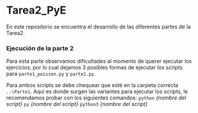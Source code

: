 # Tarea2_PyE
En este repositorio se encuentra el desarrollo de las diferentes partes de la Tarea2.

### Ejecución de la parte 2
Para esta parte observamos dificultades al momento de querer ejecutar los ejercicios, por lo cual dejamos 3 posibles formas de ejecutar los scripts para `parte1_poisson.py` y `parte1.py`.

Para ambos scripts se debe chequear que esté en la carpeta correcta `..\Parte1`.
Aquí es donde surgen las variantes para ejecutar los scripts, le recomendamos probar con los siguientes comandos:
`python` _{nombre del script}_
`py` _{nombre del script}_
`python3` _{nombre del script}_